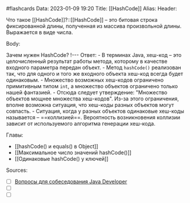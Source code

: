 #flashcards
Data: 2023-01-09 19:20
Title: [[HashCode]]
Alias:
Header:

Что такое [[HashCode]]?::[[HashCode]] – это битовая строка фиксированной длины, полученная из массива произвольной длины. Выражается в виде числа. 
<!--SR:!2023-03-14,3,350-->


Body:

Зачем нужен HashCode?
!---
Ответ:
	- В терминах Java, хеш-код – это целочисленный результат работы метода, которому в качестве входного параметра передан объект.
	- Метод `hashCode()` реализован так, что для одного и того же входного объекта хеш-код всегда будет одинаковым. 
	- Множество возможных хеш-кодов ограничено примитивным типом `int`, а множество объектов ограничено только нашей фантазией.
	- Отсюда следует утверждение: "Множество объектов мощнее множества хеш-кодов". Из-за этого ограничения, вполне возможна ситуация, что хеш-коды разных объектов могут совпасть.
	- Ситуация, когда у разных объектов одинаковые хеш-коды называется – ==коллизией==. Вероятность возникновения коллизии зависит от используемого алгоритма генерации хеш-кода.
<!--SR:!2023-03-11,3,232-->





Главы:
- [[hashCode() и equals() в Object]]
- [[Максимальное число значений hashCode()]]
- [[Одинаковые hashCode() у ключей]]


Sources:
- [ ] [Вопросы для собеседования Java Developer](https://github.com/enhorse/java-interview/blob/master/README.md#%D0%9E%D0%9E%D0%9F)
- [ ] []()
- [ ] []()
